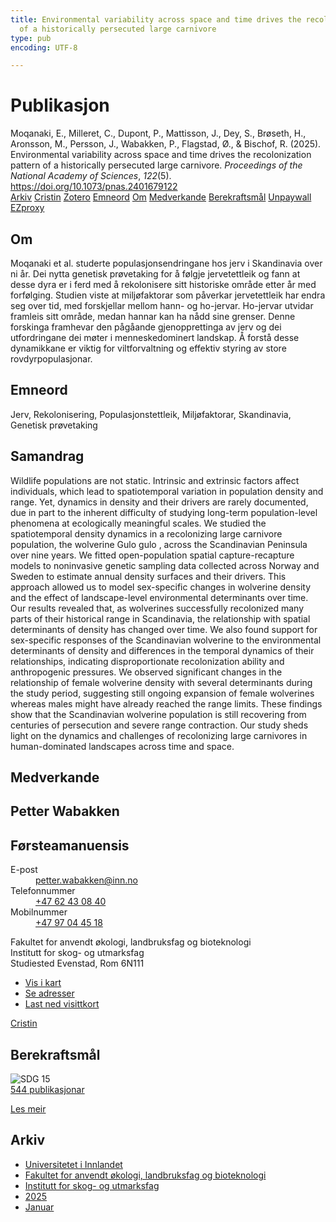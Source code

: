 ```yaml
---
title: Environmental variability across space and time drives the recolonization pattern
  of a historically persecuted large carnivore
type: pub
encoding: UTF-8

---
```

<h1>Publikasjon</h1>
<article id="csl-bib-container-3DV8W3BX" class="csl-bib-container">
  <div class="csl-bib-body"> <div class="csl-entry">Moqanaki, E., Milleret, C., Dupont, P., Mattisson, J., Dey, S., Brøseth, H., Aronsson, M., Persson, J., Wabakken, P., Flagstad, Ø., &#38; Bischof, R. (2025). Environmental variability across space and time drives the recolonization pattern of a historically persecuted large carnivore. <i>Proceedings of the National Academy of Sciences</i>, <i>122</i>(5). <a href="https://doi.org/10.1073/pnas.2401679122">https://doi.org/10.1073/pnas.2401679122</a></div> </div>
  <div class="csl-bib-buttons">
    <a href="#taxonomy-article-3DV8W3BX" alt="archive" class="csl-bib-button">Arkiv</a>
    <a href="https://app.cristin.no/results/show.jsf?id=2350841" alt="Cristin" class="csl-bib-button">Cristin</a>
    <a href="http://zotero.org/groups/5881554/items/3DV8W3BX" alt="Zotero" class="csl-bib-button">Zotero</a>
    <a href="#keywords-article-3DV8W3BX" alt="keywords" class="csl-bib-button">Emneord</a>
    <a href="#about-article-3DV8W3BX" alt="about_pub" class="csl-bib-button">Om</a>
    <a href="#contributors-article-3DV8W3BX" alt="contributors" class="csl-bib-button">Medverkande</a>
    <a href="#sdg-article-3DV8W3BX" alt="sdg" class="csl-bib-button">Berekraftsmål</a>
    <a href="https://doi.org/10.1073/pnas.2401679122" alt="Unpaywall" class="csl-bib-button">Unpaywall</a>
    <a href="https://doi.org/10.1073/pnas.2401679122" alt="EZproxy" class="csl-bib-button">EZproxy</a>
  </div>
  <div id="csl-bib-meta-container-3DV8W3BX"></div>
</article>
<div id="csl-bib-meta-3DV8W3BX" class="csl-bib-meta">
  <article id="about-article-3DV8W3BX" class="about_pub-article">
    <h1>Om</h1>
    Moqanaki et al. studerte populasjonsendringane hos jerv i Skandinavia over ni år. Dei nytta genetisk prøvetaking for å følgje jervetettleik og fann at desse dyra er i ferd med å rekolonisere sitt historiske område etter år med forfølging. Studien viste at miljøfaktorar som påverkar jervetettleik har endra seg over tid, med forskjellar mellom hann- og ho-jervar. Ho-jervar utvidar framleis sitt område, medan hannar kan ha nådd sine grenser. Denne forskinga framhevar den pågåande gjenopprettinga av jerv og dei utfordringane dei møter i menneskedominert landskap. Å forstå desse dynamikkane er viktig for viltforvaltning og effektiv styring av store rovdyrpopulasjonar.
  </article>
  <article id="keywords-article-3DV8W3BX" class="keywords-article">
    <h1>Emneord</h1>
    Jerv, Rekolonisering, Populasjonstettleik, Miljøfaktorar, Skandinavia, Genetisk prøvetaking
  </article>
  <article id="abstract-article-3DV8W3BX" class="abstract-article">
    <h1>Samandrag</h1>
    Wildlife populations are not static. Intrinsic and extrinsic factors affect individuals, which lead to spatiotemporal variation in population density and range. Yet, dynamics in density and their drivers are rarely documented, due in part to the inherent difficulty of studying long-term population-level phenomena at ecologically meaningful scales. We studied the spatiotemporal density dynamics in a recolonizing large carnivore population, the wolverine Gulo gulo , across the Scandinavian Peninsula over nine years. We fitted open-population spatial capture-recapture models to noninvasive genetic sampling data collected across Norway and Sweden to estimate annual density surfaces and their drivers. This approach allowed us to model sex-specific changes in wolverine density and the effect of landscape-level environmental determinants over time. Our results revealed that, as wolverines successfully recolonized many parts of their historical range in Scandinavia, the relationship with spatial determinants of density has changed over time. We also found support for sex-specific responses of the Scandinavian wolverine to the environmental determinants of density and differences in the temporal dynamics of their relationships, indicating disproportionate recolonization ability and anthropogenic pressures. We observed significant changes in the relationship of female wolverine density with several determinants during the study period, suggesting still ongoing expansion of female wolverines whereas males might have already reached the range limits. These findings show that the Scandinavian wolverine population is still recovering from centuries of persecution and severe range contraction. Our study sheds light on the dynamics and challenges of recolonizing large carnivores in human-dominated landscapes across time and space.
  </article>
  <article id="contributors-article-3DV8W3BX" class="contributors-article">
    <h1>Medverkande</h1>
    <div class="personas"> <div class="vrtx-hinn-person-card"> <div class="photo"> <i class="lar la-user-circle missing-person"></i> </div> <div class="info"> <hgroup><h1>Petter Wabakken</h1> <h2>Førsteamanuensis</h2> </hgroup><dl> <dt>E-post</dt> <dd> <a href="mailto:petter.wabakken@inn.no">petter.wabakken@inn.no</a> </dd> <dt>Telefonnummer</dt> <dd><a href="tel:+4762430840"> +47 62 43 08 40 </a></dd> <dt>Mobilnummer</dt> <dd><a href="tel:+4797044518"> +47 97 04 45 18 </a></dd> </dl> <p> Fakultet for anvendt økologi, landbruksfag og bioteknologi<br> Institutt for skog- og utmarksfag<br> Studiested Evenstad, Rom 6N111 </p> <ul class="vrtx-hinn-links"> <li><a href="https://www.google.com/maps?q=61.42516,11.07813">Vis i kart</a></li> <li><a href="https://www.inn.no/finn-en-ansatt/petter-wabakken.html#vrtx-hinn-addresses">Se adresser</a></li> <li><a href="https://www.inn.no/finn-en-ansatt/petter-wabakken.html?vrtx=vcf">Last ned visittkort</a></li> </ul> </div> </div> <a href="https://app.cristin.no/persons/show.jsf?id=328337" alt="Cristin URL" class="personas-cristin">Cristin</a> </div>
  </article>
  <article id="sdg-article-3DV8W3BX" class="sdg-article">
    <h1>Berekraftsmål</h1>
    <div class="sdg-container"><div id="sdg15" class="sdg">
        <img src="{{< params subfolder >}}images/sdg/sdg15_nn.png" class="image" alt="SDG 15">
        <div class="sdg-overlay">
          <a href="{{< params subfolder >}}nn/archive/?sdg=15#archive" class="sdg-publication-count"><span>544</span> publikasjonar</a>
          <p><a href="https://fn.no/om-fn/fns-baerekraftsmaal/livet-paa-land?lang=nno-NO" class="sdg-read-more">Les meir</a></p>
        </div>
      </div></div>
  </article>
  <article id="taxonomy-article-3DV8W3BX" class="taxonomy-article">
    <h1>Arkiv</h1>
    <ul>
      <li><a href="{{< params subfolder >}}nn/archive/?key=3DCRN523">Universitetet i Innlandet</a></li>
      <li><a href="{{< params subfolder >}}nn/archive/?key=T77LXH6D">Fakultet for anvendt økologi, landbruksfag og bioteknologi</a></li>
      <li><a href="{{< params subfolder >}}nn/archive/?key=7TRARPE3">Institutt for skog- og utmarksfag</a></li>
      <li><a href="{{< params subfolder >}}nn/archive/?key=H5L4MZHE">2025</a></li>
      <li><a href="{{< params subfolder >}}nn/archive/?key=Z4NRWY2R">Januar</a></li>
    </ul>
  </article>
</div>
